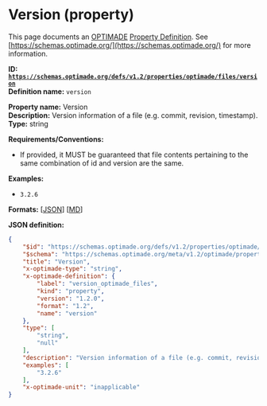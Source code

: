 # Version (property)

This page documents an [OPTIMADE](https://www.optimade.org/) [Property Definition](https://schemas.optimade.org/#definitions). See [https://schemas.optimade.org/](https://schemas.optimade.org/) for more information.

**ID: [`https://schemas.optimade.org/defs/v1.2/properties/optimade/files/version`](https://schemas.optimade.org/defs/v1.2/properties/optimade/files/version.md)**  
**Definition name:** `version`

**Property name:** Version  
**Description:** Version information of a file (e.g. commit, revision, timestamp).  
**Type:** string  

**Requirements/Conventions:**

- If provided, it MUST be guaranteed that file contents pertaining to the same combination of id and version are the same.

**Examples:**

- `3.2.6`

**Formats:** [[JSON](version.json)] [[MD](version.md)]

**JSON definition:**

``` json
{
    "$id": "https://schemas.optimade.org/defs/v1.2/properties/optimade/files/version",
    "$schema": "https://schemas.optimade.org/meta/v1.2/optimade/property_definition.json",
    "title": "Version",
    "x-optimade-type": "string",
    "x-optimade-definition": {
        "label": "version_optimade_files",
        "kind": "property",
        "version": "1.2.0",
        "format": "1.2",
        "name": "version"
    },
    "type": [
        "string",
        "null"
    ],
    "description": "Version information of a file (e.g. commit, revision, timestamp).\n\n**Requirements/Conventions:**\n\n- If provided, it MUST be guaranteed that file contents pertaining to the same combination of id and version are the same.",
    "examples": [
        "3.2.6"
    ],
    "x-optimade-unit": "inapplicable"
}
```